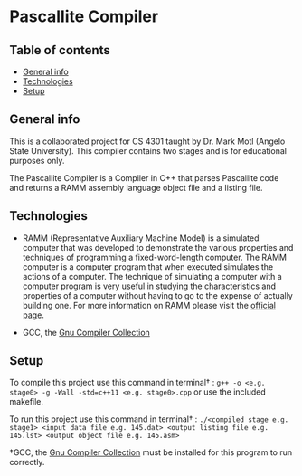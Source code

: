 # Pascallite Compiler

## Table of contents
* [General info](#general-info)
* [Technologies](#technologies)
* [Setup](#setup)

## General info
This is a collaborated project for CS 4301 taught by Dr. Mark Motl (Angelo State University).
This compiler contains two stages and is for educational purposes only.

The Pascallite Compiler is a Compiler in C++ that parses Pascallite code and returns a RAMM assembly language object file and a listing file.

## Technologies
* RAMM (Representative Auxiliary Machine Model) is a simulated computer that was developed to demonstrate the various properties and techniques of programming a fixed-word-length computer. The RAMM computer is a computer program that when executed simulates the actions of a computer. The technique of simulating a computer with a computer program is very useful in studying the characteristics and properties of a computer without having to go to the expense of actually building one. For more information on RAMM please visit the [official page](https://www.cs.angelo.edu/ramm/).

* GCC, the [Gnu Compiler Collection](https://gcc.gnu.org/)


## Setup
To compile this project use this command in terminal†	 : ```g++ -o <e.g. stage0> -g -Wall -std=c++11 <e.g. stage0>.cpp``` or use the included makefile.

To run this project use this command in terminal†	 : ```./<compiled stage e.g. stage1> <input data file e.g. 145.dat> <output listing file e.g. 145.lst> <output object file e.g. 145.asm> ```

†GCC, the [Gnu Compiler Collection](https://gcc.gnu.org/) must be installed for this program to run correctly.


